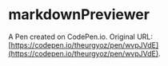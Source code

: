 # markdownPreviewer

A Pen created on CodePen.io. Original URL: [https://codepen.io/theurgyoz/pen/wvpJVdE](https://codepen.io/theurgyoz/pen/wvpJVdE).

